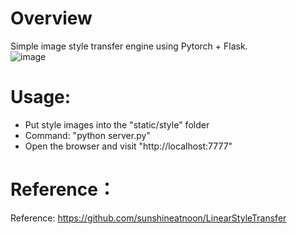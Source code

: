 # Overview
Simple image style transfer engine using Pytorch + Flask.  
![image](https://github.com/Jieqianyu/styleTransfer/web.png)
# Usage:
- Put style images into the "static/style" folder
- Command: "python server.py"
- Open the browser and visit "http://localhost:7777"
# Reference：
Reference: https://github.com/sunshineatnoon/LinearStyleTransfer
